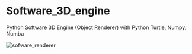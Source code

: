 # Software_3D_engine
Python Software 3D Engine (Object Renderer) with Python Turtle, Numpy, Numba


![sofware_renderer](screenshots/0.png "sofware_renderer")
